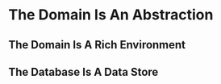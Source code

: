 # The Domain Is An Abstraction



## The Domain Is A Rich Environment



## The Database Is A Data Store


